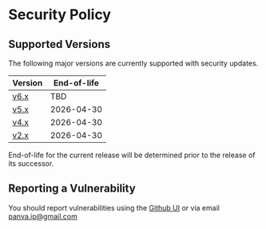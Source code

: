 # Security Policy

## Supported Versions

The following major versions are currently supported with security updates.

| Version                                         | End-of-life |
| ----------------------------------------------- | ----------- |
| [v6.x](https://github.com/panva/jose/tree/v6.x) | TBD         |
| [v5.x](https://github.com/panva/jose/tree/v5.x) | 2026-04-30  |
| [v4.x](https://github.com/panva/jose/tree/v4.x) | 2026-04-30  |
| [v2.x](https://github.com/panva/jose/tree/v2.x) | 2026-04-30  |

End-of-life for the current release will be determined prior to the release of its successor.

## Reporting a Vulnerability

You should report vulnerabilities using the [Github UI](https://github.com/panva/jose/security/advisories/new) or via email panva.ip@gmail.com
